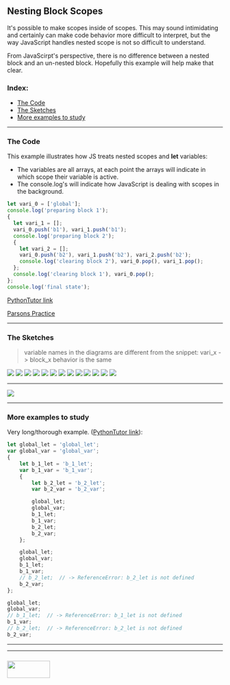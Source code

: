 ## Nesting Block Scopes

It's possible to make scopes inside of scopes.  This may sound intimidating and certainly can make code behavior more difficult to interpret, but the way JavaScript handles nested scope is not so difficult to understand.

From JavaScirpt's perspective, there is no difference between a nested block and an un-nested block.  Hopefully this example will help make that clear.


### Index:
* [The Code](#the-code)
* [The Sketches](#the-sketches)
* [More examples to study](#more-examples-to-study)

___

### The Code

This example illustrates how JS treats nested scopes and __let__ variables:  
* The variables are all arrays, at each point the arrays will indicate in which scope their variable is active.  
* The console.log's will indicate how JavaScript is dealing with scopes in the background.

```js
let vari_0 = ['global'];
console.log('preparing block 1');
{
  let vari_1 = [];
  vari_0.push('b1'), vari_1.push('b1');
  console.log('preparing block 2');
  {
    let vari_2 = [];
    vari_0.push('b2'), vari_1.push('b2'), vari_2.push('b2');
    console.log('clearing block 2'), vari_0.pop(), vari_1.pop();
  };
  console.log('clearing block 1'), vari_0.pop();
};
console.log('final state');
```

[PythonTutor link](https://goo.gl/MHxPr7)

[Parsons Practice](https://elewa-academy.github.io/parsons/examples-to-study/scope-and-control-flow.html#nesting-scopes)

___


### The Sketches

> variable names in the diagrams are different from the snippet: vari_x -> block_x
> behavior is the same
    

![](./step-01.png)
![](./step-02.png)
![](./step-03.png)
![](./step-04.png)
![](./step-05.png)
![](./step-06.png)
![](./step-07.png)
![](./step-08.png)
![](./step-09.png)
![](./step-10.png)
![](./step-11.png)
![](./step-12.png)
![](./step-final.png)

___

![](./final-state.png)

___

### More examples to study


Very long/thorough example. ([PythonTutor link](https://goo.gl/qC9ppR)):
```js
let global_let = 'global_let';
var global_var = 'global_var';
{
    let b_1_let = 'b_1_let';
    var b_1_var = 'b_1_var';
    {
        let b_2_let = 'b_2_let';
        var b_2_var = 'b_2_var';

        global_let;
        global_var;
        b_1_let;
        b_1_var;
        b_2_let;  
        b_2_var;
    };

    global_let;
    global_var;
    b_1_let;
    b_1_var;
    // b_2_let;  // -> ReferenceError: b_2_let is not defined
    b_2_var;
};

global_let;
global_var;
// b_1_let;  // -> ReferenceError: b_1_let is not defined
b_1_var;
// b_2_let;  // -> ReferenceError: b_2_let is not defined
b_2_var;
```

___
___
### <a href="http://elewa.education/blog" target="_blank"><img src="https://user-images.githubusercontent.com/18554853/34921062-506450ae-f97d-11e7-875f-6feeb26ad72d.png" width="100" height="40"/></a>

